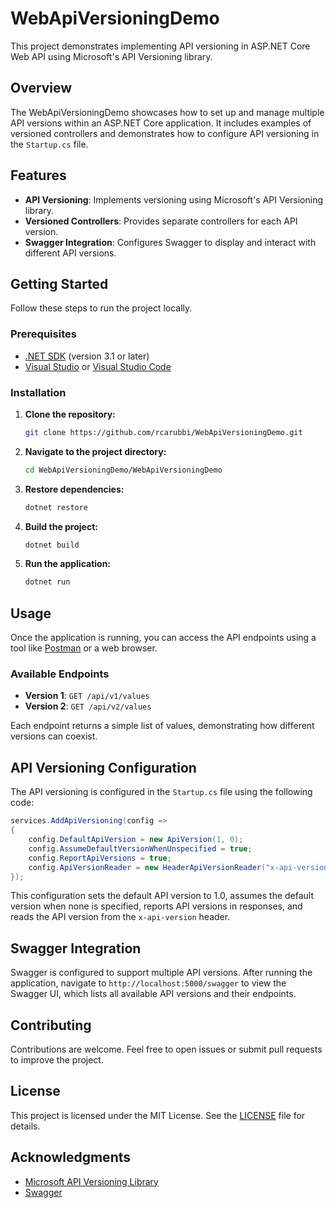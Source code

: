 # WebApiVersioningDemo

This project demonstrates implementing API versioning in ASP.NET Core Web API using Microsoft's API Versioning library.

## Overview

The WebApiVersioningDemo showcases how to set up and manage multiple API versions within an ASP.NET Core application. It includes examples of versioned controllers and demonstrates how to configure API versioning in the `Startup.cs` file.

## Features

- **API Versioning**: Implements versioning using Microsoft's API Versioning library.
- **Versioned Controllers**: Provides separate controllers for each API version.
- **Swagger Integration**: Configures Swagger to display and interact with different API versions.

## Getting Started

Follow these steps to run the project locally.

### Prerequisites

- [.NET SDK](https://dotnet.microsoft.com/download) (version 3.1 or later)
- [Visual Studio](https://visualstudio.microsoft.com/) or [Visual Studio Code](https://code.visualstudio.com/)

### Installation

1. **Clone the repository:**
   ```bash
   git clone https://github.com/rcarubbi/WebApiVersioningDemo.git
   ```

2. **Navigate to the project directory:**
   ```bash
   cd WebApiVersioningDemo/WebApiVersioningDemo
   ```

3. **Restore dependencies:**
   ```bash
   dotnet restore
   ```

4. **Build the project:**
   ```bash
   dotnet build
   ```

5. **Run the application:**
   ```bash
   dotnet run
   ```

## Usage

Once the application is running, you can access the API endpoints using a tool like [Postman](https://www.postman.com/) or a web browser.

### Available Endpoints

- **Version 1**: `GET /api/v1/values`
- **Version 2**: `GET /api/v2/values`

Each endpoint returns a simple list of values, demonstrating how different versions can coexist.

## API Versioning Configuration

The API versioning is configured in the `Startup.cs` file using the following code:

```csharp
services.AddApiVersioning(config =>
{
    config.DefaultApiVersion = new ApiVersion(1, 0);
    config.AssumeDefaultVersionWhenUnspecified = true;
    config.ReportApiVersions = true;
    config.ApiVersionReader = new HeaderApiVersionReader("x-api-version");
});
```

This configuration sets the default API version to 1.0, assumes the default version when none is specified, reports API versions in responses, and reads the API version from the `x-api-version` header.

## Swagger Integration

Swagger is configured to support multiple API versions. After running the application, navigate to `http://localhost:5000/swagger` to view the Swagger UI, which lists all available API versions and their endpoints.

## Contributing

Contributions are welcome. Feel free to open issues or submit pull requests to improve the project.

## License

This project is licensed under the MIT License. See the [LICENSE](LICENSE) file for details.

## Acknowledgments

- [Microsoft API Versioning Library](https://github.com/microsoft/aspnet-api-versioning)
- [Swagger](https://swagger.io/)
